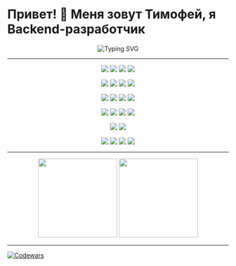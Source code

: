# Привет! 👋 Меня зовут Тимофей, я Backend-разработчик

<p align="center">
  <img src="https://readme-typing-svg.herokuapp.com?font=Fira+Code&size=22&pause=1000&color=4A90E2&center=true&vCenter=true&width=700&lines=Backend+Developer;Java+%7C+Spring+Boot+%7C+Microservices;Kafka+%7C+Docker+%7C+PostgreSQL+%7C+OAuth2;Always+learning+new+technologies" alt="Typing SVG" />
</p>

---
<p align="center">
  <img src="https://img.shields.io/badge/Java-007396?style=for-the-badge&logo=java&logoColor=white" />
  <img src="https://img.shields.io/badge/Node.js-43853D?style=for-the-badge&logo=node.js&logoColor=white" />
  <img src="https://img.shields.io/badge/TypeScript-3178C6?style=for-the-badge&logo=typescript&logoColor=white" />
  <img src="https://img.shields.io/badge/C++-00599C?style=for-the-badge&logo=c%2B%2B&logoColor=white" />
</p>

<p align="center">
  <img src="https://img.shields.io/badge/Spring_Boot-6DB33F?style=for-the-badge&logo=spring&logoColor=white" />
  <img src="https://img.shields.io/badge/Spring%20Cloud-6DB33F?style=for-the-badge&logo=spring&logoColor=white" />
  <img src="https://img.shields.io/badge/Spring%20Security-6DB33F?style=for-the-badge&logo=spring&logoColor=white" />
  <img src="https://img.shields.io/badge/Hibernate-59666C?style=for-the-badge&logo=hibernate&logoColor=white" />
</p>

<p align="center">
  <img src="https://img.shields.io/badge/PostgreSQL-316192?style=for-the-badge&logo=postgresql&logoColor=white" />
  <img src="https://img.shields.io/badge/MongoDB-4EA94B?style=for-the-badge&logo=mongodb&logoColor=white" />
  <img src="https://img.shields.io/badge/Microservices-FF6F00?style=for-the-badge&logo=microservices&logoColor=white" />
  <img src="https://img.shields.io/badge/Docker-2496ED?style=for-the-badge&logo=docker&logoColor=white" />
</p>

<p align="center">
  <img src="https://img.shields.io/badge/Kubernetes-326CE5?style=for-the-badge&logo=kubernetes&logoColor=white" />
  <img src="https://img.shields.io/badge/Kafka-231F20?style=for-the-badge&logo=apache-kafka&logoColor=white" />
  <img src="https://img.shields.io/badge/OAuth2-430098?style=for-the-badge&logo=auth0&logoColor=white" />
  <img src="https://img.shields.io/badge/Keycloak-20A4F3?style=for-the-badge&logo=keycloak&logoColor=white" />
</p>

<p align="center">
  <img src="https://img.shields.io/badge/Nginx-009639?style=for-the-badge&logo=nginx&logoColor=white" />
  <img src="https://img.shields.io/badge/Swagger-85EA2D?style=for-the-badge&logo=swagger&logoColor=white" />
</p>

<p align="center">
  <img src="https://img.shields.io/badge/-Postman-orange?style=for-the-badge&logo=postman&logoColor=white" />
  <img src="https://img.shields.io/badge/-Git-F05032?style=for-the-badge&logo=git&logoColor=white" />
  <img src="https://img.shields.io/badge/-GitHub-181717?style=for-the-badge&logo=github&logoColor=white" />
  <img src="https://img.shields.io/badge/-GitLab-FC6D26?style=for-the-badge&logo=gitlab&logoColor=white" />
</p>

---

<p align="center">
  <img src="https://github-readme-stats.vercel.app/api?username=Zatflzzzzz&show_icons=true&theme=radical" height="180px"/>
  <img src="https://github-readme-stats.vercel.app/api/top-langs/?username=Zatflzzzzz&layout=compact&theme=radical" height="180px"/>
</p>

---

[![Codewars](https://www.codewars.com/users/Zatflzzz/badges/large)](https://www.codewars.com/users/Zatflzzz)


